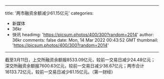 
---
title: '两市融资余额减少61.15亿元'
categories: 
 - 新媒体
 - 36kr
 - 快讯
headimg: 'https://picsum.photos/400/300?random=2014'
author: 36kr
comments: false
date: Mon, 14 Mar 2022 00:43:52 GMT
thumbnail: 'https://picsum.photos/400/300?random=2014'
---

<div>   
截至3月11日，上交所融资余额报8533.09亿元，较前一交易日减少24.48亿元；深交所融资余额报7600.63亿元，较前一交易日减少36.67亿元；两市合计16133.72亿元，较前一交易日减少61.15亿元。（第一财经）  
</div>
            